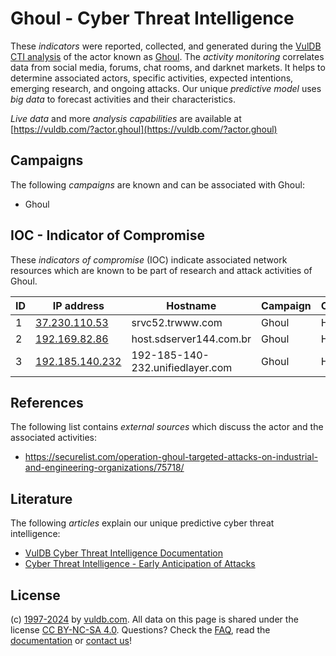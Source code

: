 # Ghoul - Cyber Threat Intelligence

These _indicators_ were reported, collected, and generated during the [VulDB CTI analysis](https://vuldb.com/?kb.cti) of the actor known as [Ghoul](https://vuldb.com/?actor.ghoul). The _activity monitoring_ correlates data from social media, forums, chat rooms, and darknet markets. It helps to determine associated actors, specific activities, expected intentions, emerging research, and ongoing attacks. Our unique _predictive model_ uses _big data_ to forecast activities and their characteristics.

_Live data_ and more _analysis capabilities_ are available at [https://vuldb.com/?actor.ghoul](https://vuldb.com/?actor.ghoul)

## Campaigns

The following _campaigns_ are known and can be associated with Ghoul:

* Ghoul

## IOC - Indicator of Compromise

These _indicators of compromise_ (IOC) indicate associated network resources which are known to be part of research and attack activities of Ghoul.

ID | IP address | Hostname | Campaign | Confidence
-- | ---------- | -------- | -------- | ----------
1 | [37.230.110.53](https://vuldb.com/?ip.37.230.110.53) | srvc52.trwww.com | Ghoul | High
2 | [192.169.82.86](https://vuldb.com/?ip.192.169.82.86) | host.sdserver144.com.br | Ghoul | High
3 | [192.185.140.232](https://vuldb.com/?ip.192.185.140.232) | 192-185-140-232.unifiedlayer.com | Ghoul | High

## References

The following list contains _external sources_ which discuss the actor and the associated activities:

* https://securelist.com/operation-ghoul-targeted-attacks-on-industrial-and-engineering-organizations/75718/

## Literature

The following _articles_ explain our unique predictive cyber threat intelligence:

* [VulDB Cyber Threat Intelligence Documentation](https://vuldb.com/?kb.cti)
* [Cyber Threat Intelligence - Early Anticipation of Attacks](https://www.scip.ch/en/?labs.20201022)

## License

(c) [1997-2024](https://vuldb.com/?kb.changelog) by [vuldb.com](https://vuldb.com/?kb.about). All data on this page is shared under the license [CC BY-NC-SA 4.0](https://creativecommons.org/licenses/by-nc-sa/4.0/). Questions? Check the [FAQ](https://vuldb.com/?kb.faq), read the [documentation](https://vuldb.com/?kb) or [contact us](https://vuldb.com/?contact)!
